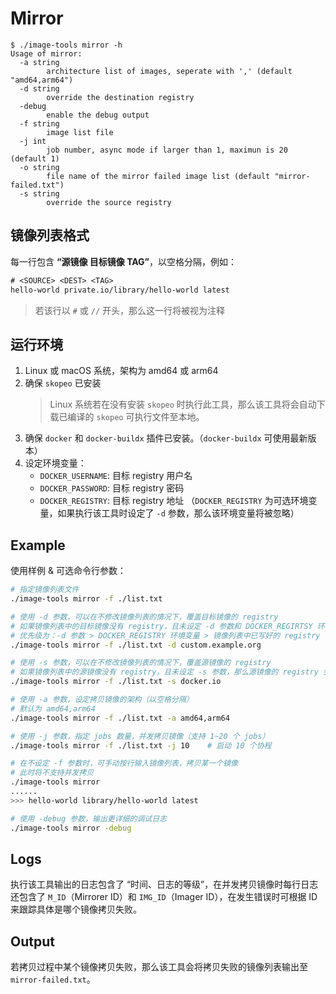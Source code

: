 # Mirror

```console
$ ./image-tools mirror -h
Usage of mirror:
  -a string
        architecture list of images, seperate with ',' (default "amd64,arm64")
  -d string
        override the destination registry
  -debug
        enable the debug output
  -f string
        image list file
  -j int
        job number, async mode if larger than 1, maximun is 20 (default 1)
  -o string
        file name of the mirror failed image list (default "mirror-failed.txt")
  -s string
        override the source registry
```

## 镜像列表格式

每一行包含 **“源镜像 目标镜像 TAG”**，以空格分隔，例如：

```txt
# <SOURCE> <DEST> <TAG>
hello-world private.io/library/hello-world latest
```

> 若该行以 `#` 或 `//` 开头，那么这一行将被视为注释

## 运行环境

1. Linux 或 macOS 系统，架构为 amd64 或 arm64
1. 确保 `skopeo` 已安装
    > Linux 系统若在没有安装 `skopeo` 时执行此工具，那么该工具将会自动下载已编译的 `skopeo` 可执行文件至本地。
1. 确保 `docker` 和 `docker-buildx` 插件已安装。（`docker-buildx` 可使用最新版本）
1. 设定环境变量：
    - `DOCKER_USERNAME`: 目标 registry 用户名
    - `DOCKER_PASSWORD`: 目标 registry 密码
    - `DOCKER_REGISTRY`: 目标 registry 地址
    （`DOCKER_REGISTRY` 为可选环境变量，如果执行该工具时设定了 `-d` 参数，那么该环境变量将被忽略）

## Example

使用样例 & 可选命令行参数：

```sh
# 指定镜像列表文件
./image-tools mirror -f ./list.txt

# 使用 -d 参数，可以在不修改镜像列表的情况下，覆盖目标镜像的 registry
# 如果镜像列表中的目标镜像没有 registry，且未设定 -d 参数和 DOCKER_REGIRTSY 环境变量，那么目标镜像的 registry 会被设定为 docker.io
# 优先级为：-d 参数 > DOCKER_REGISTRY 环境变量 > 镜像列表中已写好的 registry
./image-tools mirror -f ./list.txt -d custom.example.org

# 使用 -s 参数，可以在不修改镜像列表的情况下，覆盖源镜像的 registry
# 如果镜像列表中的源镜像没有 registry，且未设定 -s 参数，那么源镜像的 registry 会被设定为 docker.io
./image-tools mirror -f ./list.txt -s docker.io

# 使用 -a 参数，设定拷贝镜像的架构（以空格分隔）
# 默认为 amd64,arm64
./image-tools mirror -f ./list.txt -a amd64,arm64

# 使用 -j 参数，指定 jobs 数量，并发拷贝镜像（支持 1~20 个 jobs）
./image-tools mirror -f ./list.txt -j 10    # 启动 10 个协程

# 在不设定 -f 参数时，可手动按行输入镜像列表，拷贝某一个镜像
# 此时将不支持并发拷贝
./image-tools mirror
......
>>> hello-world library/hello-world latest

# 使用 -debug 参数，输出更详细的调试日志
./image-tools mirror -debug
```

## Logs

执行该工具输出的日志包含了 “时间、日志的等级”，在并发拷贝镜像时每行日志还包含了 `M_ID`（Mirrorer ID）和 `IMG_ID`（Imager ID），在发生错误时可根据 ID 来跟踪具体是哪个镜像拷贝失败。

## Output

若拷贝过程中某个镜像拷贝失败，那么该工具会将拷贝失败的镜像列表输出至 `mirror-failed.txt`。
